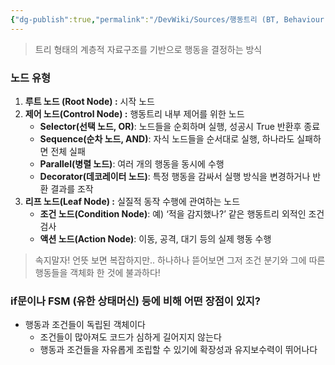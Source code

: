 ```yaml
---
{"dg-publish":true,"permalink":"/DevWiki/Sources/행동트리 (BT, Behaviour Tree)/","noteIcon":"","created":"2025-05-23T01:18:11.000+09:00","updated":"2025-07-19T22:58:36.000+09:00"}
---
```


> 트리 형태의 계층적 자료구조를 기반으로 행동을 결정하는 방식

### 노드 유형

1. **루트 노드 (Root Node) :** 시작 노드
2. **제어 노드(Control Node) :** 행동트리 내부 제어를 위한 노드
    - **Selector(선택 노드, OR)**: 노드들을 순회하며 실행, 성공시 True 반환후 종료
    - **Sequence(순차 노드, AND)**: 자식 노드들을 순서대로 실행, 하나라도 실패하면 전체 실패
    - **Parallel(병렬 노드)**: 여러 개의 행동을 동시에 수행
    - **Decorator(데코레이터 노드)**: 특정 행동을 감싸서 실행 방식을 변경하거나 반환 결과를 조작
3. **리프 노드(Leaf Node) :** 실질적 동작 수행에 관여하는 노드
    - **조건 노드(Condition Node)**: 예) ‘적을 감지했나?’ 같은 행동트리 외적인 조건 검사
    - **액션 노드(Action Node)**: 이동, 공격, 대기 등의 실제 행동 수행


> 속지말자! 언뜻 보면 복잡하지만.. 하나하나 뜯어보면 그저 조건 분기와 그에 따른 행동들을 객체화 한 것에 불과하다!

### if문이나 FSM (유한 상태머신) 등에 비해 어떤 장점이 있지?

- 행동과 조건들이 독립된 객체이다
    - 조건들이 많아져도 코드가 심하게 길어지지 않는다
    - 행동과 조건들을 자유롭게 조립할 수 있기에 확장성과 유지보수력이 뛰어나다